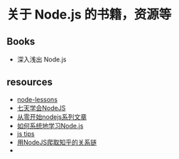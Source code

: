 # 关于 Node.js 的书籍，资源等

## Books
* 深入浅出 Node.js

## resources
* [node-lessons](https://github.com/alsotang/node-lessons)
* [七天学会NodeJS](http://nqdeng.github.io/7-days-nodejs/)
* [从零开始nodejs系列文章](http://blog.fens.me/series-nodejs/)
* [如何系统地学习Node.js](https://www.zhihu.com/question/21567720)
* [js tips](http://www.jstips.co/)
* [用NodeJS爬取知乎的关系链](https://segmentfault.com/a/1190000004669003)
* 